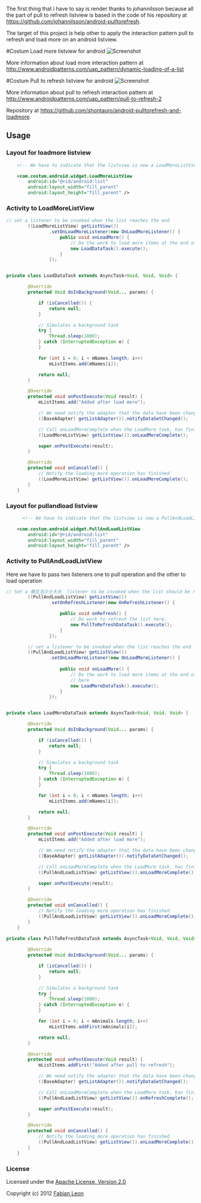 The first thing that i have to say is render thanks to johannilsson because
all the part of pull to refresh listview is based in the code of his repository 
at <https://github.com/johannilsson/android-pulltorefresh>.

The target of this project is help other to apply the  interaction pattern 
pull to refresh and load more on an android listview.  

#Costum Load more listview for android
![Screenshot](https://github.com/shontauro/android-pulltorefresh-and-loadmore/raw/master/loadmore.png)

More information about load more interaction pattern 
at <http://www.androidpatterns.com/uap_pattern/dynamic-loading-of-a-list>

#Costum Pull to refresh listview for android
![Screenshot](https://github.com/shontauro/android-pulltorefresh-and-loadmore/raw/master/pulltorefresh.png)

More information about pull to refresh interaction pattern 
at <http://www.androidpatterns.com/uap_pattern/pull-to-refresh-2>

Repository at <https://github.com/shontauro/android-pulltorefresh-and-loadmore>.

## Usage

### Layout for loadmore listview

``` xml
    <!-- We have to indicate that the listview is now a LoadMoreListView -->

    <com.costum.android.widget.LoadMoreListView
        android:id="@+id/android:list"
        android:layout_width="fill_parent"
        android:layout_height="fill_parent" />
```
### Activity to LoadMoreListView


``` java
// set a listener to be invoked when the list reaches the end
		((LoadMoreListView) getListView())
				.setOnLoadMoreListener(new OnLoadMoreListener() {
					public void onLoadMore() {
						// Do the work to load more items at the end of list here
						new LoadDataTask().execute();
					}
				});


private class LoadDataTask extends AsyncTask<Void, Void, Void> {

		@Override
		protected Void doInBackground(Void... params) {

			if (isCancelled()) {
				return null;
			}

			// Simulates a background task
			try {
				Thread.sleep(1000);
			} catch (InterruptedException e) {
			}

			for (int i = 0; i < mNames.length; i++)
				mListItems.add(mNames[i]);

			return null;
		}

		@Override
		protected void onPostExecute(Void result) {
			mListItems.add("Added after load more");

			// We need notify the adapter that the data have been changed
			((BaseAdapter) getListAdapter()).notifyDataSetChanged();

			// Call onLoadMoreComplete when the LoadMore task, has finished
			((LoadMoreListView) getListView()).onLoadMoreComplete();

			super.onPostExecute(result);
		}

		@Override
		protected void onCancelled() {
			// Notify the loading more operation has finished
			((LoadMoreListView) getListView()).onLoadMoreComplete();
		}
	}
``` 


### Layout for pullandload listview

``` xml
      <!-- We have to indicate that the listview is now a PullAndLoadListView -->

    <com.costum.android.widget.PullAndLoadListView
        android:id="@+id/android:list"
        android:layout_width="fill_parent"
        android:layout_height="fill_parent" />
```
### Activity to PullAndLoadListView

Here we have to pass two listeners one to pull operation and the other to load operation

``` java 
// Set a 撒旦法沙士大夫  listener to be invoked when the list should be refreshed.
		((PullAndLoadListView) getListView())
				.setOnRefreshListener(new OnRefreshListener() {

					public void onRefresh() {
						// Do work to refresh the list here.
						new PullToRefreshDataTask().execute();
					}
				});

		// set a listener to be invoked when the list reaches the end
		((PullAndLoadListView) getListView())
				.setOnLoadMoreListener(new OnLoadMoreListener() {
					
					public void onLoadMore() {
						// Do the work to load more items at the end of list
						// here
						new LoadMoreDataTask().execute();
					}
				});


private class LoadMoreDataTask extends AsyncTask<Void, Void, Void> {

		@Override
		protected Void doInBackground(Void... params) {

			if (isCancelled()) {
				return null;
			}

			// Simulates a background task
			try {
				Thread.sleep(1000);
			} catch (InterruptedException e) {
			}

			for (int i = 0; i < mNames.length; i++)
				mListItems.add(mNames[i]);

			return null;
		}

		@Override
		protected void onPostExecute(Void result) {
			mListItems.add("Added after load more");

			// We need notify the adapter that the data have been changed
			((BaseAdapter) getListAdapter()).notifyDataSetChanged();

			// Call onLoadMoreComplete when the LoadMore task, has finished
			((PullAndLoadListView) getListView()).onLoadMoreComplete();

			super.onPostExecute(result);
		}

		@Override
		protected void onCancelled() {
			// Notify the loading more operation has finished
			((PullAndLoadListView) getListView()).onLoadMoreComplete();
		}
	}

private class PullToRefreshDataTask extends AsyncTask<Void, Void, Void> {
	
		@Override
		protected Void doInBackground(Void... params) {

			if (isCancelled()) {
				return null;
			}

			// Simulates a background task
			try {
				Thread.sleep(1000);
			} catch (InterruptedException e) {
			}

			for (int i = 0; i < mAnimals.length; i++)
				mListItems.addFirst(mAnimals[i]);

			return null;
		}

		@Override
		protected void onPostExecute(Void result) {
			mListItems.addFirst("Added after pull to refresh");

			// We need notify the adapter that the data have been changed
			((BaseAdapter) getListAdapter()).notifyDataSetChanged();

			// Call onLoadMoreComplete when the LoadMore task, has finished
			((PullAndLoadListView) getListView()).onRefreshComplete();

			super.onPostExecute(result);
		}

		@Override
		protected void onCancelled() {
			// Notify the loading more operation has finished
			((PullAndLoadListView) getListView()).onLoadMoreComplete();
		}
	}
``` 


### License
Licensed under the [Apache License, Version 2.0](http://www.apache.org/licenses/LICENSE-2.0.html)

Copyright (c) 2012 [Fabian Leon](http://yelamablog.blogspot.com/)


